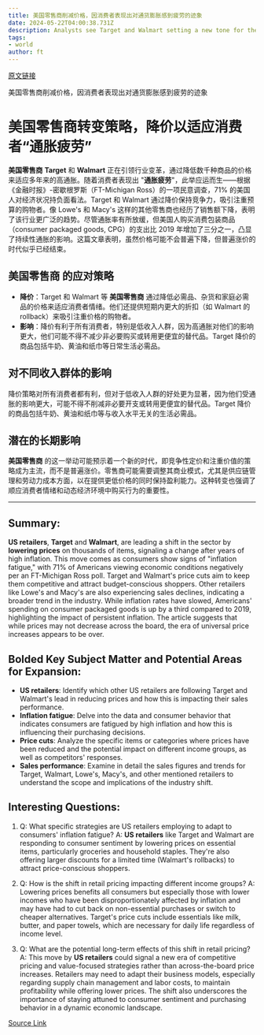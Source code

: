 ```yaml
---
title: 美国零售商削减价格，因消费者表现出对通货膨胀感到疲劳的迹象
date: 2024-05-22T04:00:38.731Z
description: Analysts see Target and Walmart setting a new tone for the sector after years of increases
tags: 
- world
author: ft
---
```


[原文链接](https://ft.com/content/e3b5c1a0-48ac-4922-970a-8b9ca7c2539e)

美国零售商削减价格，因消费者表现出对通货膨胀感到疲劳的迹象

# 美国零售商转变策略，降价以适应消费者“通胀疲劳”

**美国零售商** **Target** 和 **Walmart** 正在引领行业变革，通过降低数千种商品的价格来适应多年来的高通胀。随着消费者表现出 "**通胀疲劳**"，此举应运而生——根据《金融时报》-密歇根罗斯（FT-Michigan Ross）的一项民意调查，71% 的美国人对经济状况持负面看法。Target 和 Walmart 通过降价保持竞争力，吸引注重预算的购物者。像 Lowe's 和 Macy's 这样的其他零售商也经历了销售额下降，表明了该行业更广泛的趋势。尽管通胀率有所放缓，但美国人购买消费包装商品（consumer packaged goods, CPG）的支出比 2019 年增加了三分之一，凸显了持续性通胀的影响。这篇文章表明，虽然价格可能不会普遍下降，但普遍涨价的时代似乎已经结束。

## **美国零售商** 的应对策略
- **降价**：Target 和 Walmart 等 **美国零售商** 通过降低必需品、杂货和家庭必需品的价格来适应消费者情绪。他们还提供短期内更大的折扣（如 Walmart 的 rollback）来吸引注重价格的购物者。
- **影响**：降价有利于所有消费者，特别是低收入人群，因为高通胀对他们的影响更大，他们可能不得不减少非必要购买或转用更便宜的替代品。Target 降价的商品包括牛奶、黄油和纸巾等日常生活必需品。

## 对不同收入群体的影响
降价策略对所有消费者都有利，但对于低收入人群的好处更为显著，因为他们受通胀的影响更大，可能不得不削减非必要开支或转用更便宜的替代品。Target 降价的商品包括牛奶、黄油和纸巾等与收入水平无关的生活必需品。

## 潜在的长期影响
**美国零售商** 的这一举动可能预示着一个新的时代，即竞争性定价和注重价值的策略成为主流，而不是普遍涨价。零售商可能需要调整其商业模式，尤其是供应链管理和劳动力成本方面，以在提供更低价格的同时保持盈利能力。这种转变也强调了顺应消费者情绪和动态经济环境中购买行为的重要性。

---

## Summary: 

**US retailers**, **Target** and **Walmart**, are leading a shift in the sector by **lowering prices** on thousands of items, signaling a change after years of high inflation. This move comes as consumers show signs of "inflation fatigue," with 71% of Americans viewing economic conditions negatively per an FT-Michigan Ross poll. Target and Walmart's price cuts aim to keep them competitive and attract budget-conscious shoppers. Other retailers like Lowe's and Macy's are also experiencing sales declines, indicating a broader trend in the industry. While inflation rates have slowed, Americans' spending on consumer packaged goods is up by a third compared to 2019, highlighting the impact of persistent inflation. The article suggests that while prices may not decrease across the board, the era of universal price increases appears to be over. 

## Bolded Key Subject Matter and Potential Areas for Expansion: 

- **US retailers**: Identify which other US retailers are following Target and Walmart's lead in reducing prices and how this is impacting their sales performance. 
- **Inflation fatigue**: Delve into the data and consumer behavior that indicates consumers are fatigued by high inflation and how this is influencing their purchasing decisions.
- **Price cuts**: Analyze the specific items or categories where prices have been reduced and the potential impact on different income groups, as well as competitors' responses. 
- **Sales performance**: Examine in detail the sales figures and trends for Target, Walmart, Lowe's, Macy's, and other mentioned retailers to understand the scope and implications of the industry shift. 

## Interesting Questions: 

1. Q: What specific strategies are US retailers employing to adapt to consumers' inflation fatigue? 
A: **US retailers** like Target and Walmart are responding to consumer sentiment by lowering prices on essential items, particularly groceries and household staples. They're also offering larger discounts for a limited time (Walmart's rollbacks) to attract price-conscious shoppers. 

2. Q: How is the shift in retail pricing impacting different income groups? 
A: Lowering prices benefits all consumers but especially those with lower incomes who have been disproportionately affected by inflation and may have had to cut back on non-essential purchases or switch to cheaper alternatives. Target's price cuts include essentials like milk, butter, and paper towels, which are necessary for daily life regardless of income level. 

3. Q: What are the potential long-term effects of this shift in retail pricing? 
A: This move by **US retailers** could signal a new era of competitive pricing and value-focused strategies rather than across-the-board price increases. Retailers may need to adapt their business models, especially regarding supply chain management and labor costs, to maintain profitability while offering lower prices. The shift also underscores the importance of staying attuned to consumer sentiment and purchasing behavior in a dynamic economic landscape.

[Source Link](https://ft.com/content/e3b5c1a0-48ac-4922-970a-8b9ca7c2539e)

